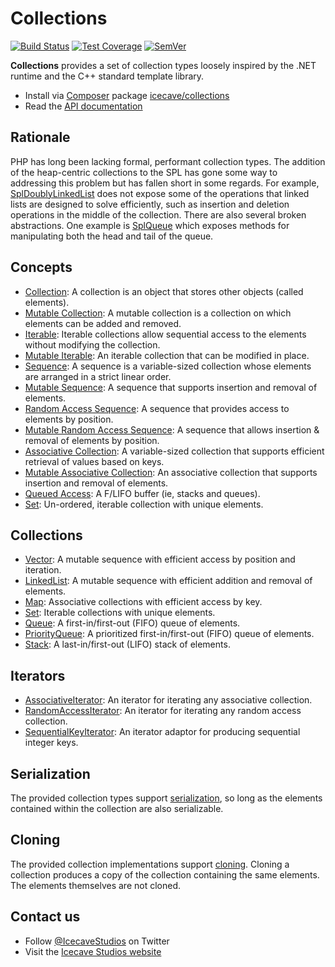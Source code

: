 # Collections

[![Build Status]](https://travis-ci.org/IcecaveStudios/collections)
[![Test Coverage]](https://coveralls.io/r/IcecaveStudios/collections?branch=develop)
[![SemVer]](http://semver.org)

**Collections** provides a set of collection types loosely inspired by the .NET runtime and the C++ standard template
library.

* Install via [Composer](http://getcomposer.org) package [icecave/collections](https://packagist.org/packages/icecave/collections)
* Read the [API documentation](http://icecavestudios.github.io/collections/artifacts/documentation/api/)

## Rationale

PHP has long been lacking formal, performant collection types. The addition of the heap-centric collections to the SPL
has gone some way to addressing this problem but has fallen short in some regards. For example,
[SplDoublyLinkedList](http://www.php.net/manual/en/class.spldoublylinkedlist.php) does not expose some of the operations
that linked lists are designed to solve efficiently, such as insertion and deletion operations in the middle of the
collection. There are also several broken abstractions. One example is [SplQueue](http://php.net/manual/en/class.splqueue.php)
which exposes methods for manipulating both the head and tail of the queue.

## Concepts

* [Collection](src/CollectionInterface.php): A collection is an object that stores other objects (called elements).
* [Mutable Collection](src/MutableCollectionInterface.php): A mutable collection is a collection on which elements can be added and removed.
* [Iterable](src/IterableInterface.php): Iterable collections allow sequential access to the elements without modifying the collection.
* [Mutable Iterable](src/MutableIterableInterface.php): An iterable collection that can be modified in place.
* [Sequence](src/SequenceInterface.php): A sequence is a variable-sized collection whose elements are arranged in a strict linear order.
* [Mutable Sequence](src/MutableSequenceInterface.php): A sequence that supports insertion and removal of elements.
* [Random Access Sequence](src/RandomAccessInterface.php): A sequence that provides access to elements by position.
* [Mutable Random Access Sequence](src/MutableRandomAccessInterface.php): A sequence that allows insertion & removal of elements by position.
* [Associative Collection](src/AssociativeInterface.php): A variable-sized collection that supports efficient retrieval of values based on keys.
* [Mutable Associative Collection](src/MutableAssociativeInterface.php): An associative collection that supports insertion and removal of elements.
* [Queued Access](src/QueuedAccessInterface.php): A F/LIFO buffer (ie, stacks and queues).
* [Set](src/SetInterface.php): Un-ordered, iterable collection with unique elements.

## Collections

* [Vector](src/Vector.php): A mutable sequence with efficient access by position and iteration.
* [LinkedList](src/LinkedList.php): A mutable sequence with efficient addition and removal of elements.
* [Map](src/Map.php): Associative collections with efficient access by key.
* [Set](src/Set.php): Iterable collections with unique elements.
* [Queue](src/Queue.php): A first-in/first-out (FIFO) queue of elements.
* [PriorityQueue](src/PriorityQueue.php): A prioritized first-in/first-out (FIFO) queue of elements.
* [Stack](src/Stack.php): A last-in/first-out (LIFO) stack of elements.

## Iterators

* [AssociativeIterator](src/Iterator/AssociativeIterator.php): An iterator for iterating any associative collection.
* [RandomAccessIterator](src/Iterator/RandomAccessIterator.php): An iterator for iterating any random access collection.
* [SequentialKeyIterator](src/Iterator/SequentialKeyIterator.php): An iterator adaptor for producing sequential integer keys.

## Serialization

The provided collection types support [serialization](http://au1.php.net/manual/en/function.serialize.php), so long as
the elements contained within the collection are also serializable.

## Cloning

The provided collection implementations support [cloning](http://php.net/manual/en/language.oop5.cloning.php). Cloning a
collection produces a copy of the collection containing the same elements. The elements themselves are not cloned.

## Contact us

* Follow [@IcecaveStudios](https://twitter.com/IcecaveStudios) on Twitter
* Visit the [Icecave Studios website](http://icecave.com.au)

<!-- references -->
[Build Status]: http://img.shields.io/travis/IcecaveStudios/collections/develop.svg?style=flat-square
[Test Coverage]: http://img.shields.io/coveralls/IcecaveStudios/collections/develop.svg?style=flat-square
[SemVer]: http://img.shields.io/:semver-1.1.0-brightgreen.svg?style=flat-square
